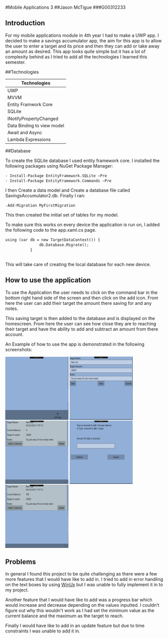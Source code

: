 #Mobile Applications 3
##Jason McTigue
###G00312233

## Introduction
For my mobile applications module in 4th year I had to make a UWP app. I decided to make a savings accumulator app, the aim
for this app is to allow the user to enter a target and its price and then they can add or take away an amount as desired. This app 
looks quite simple but it has a lot of complexity behind as I tried to add all the technologies I learned this semester.


##Technologies 

| **Technologies**       | 
| -------------          |
| UWP    |
| MVVM    |
| Entity Framwork Core   |
| SQLite | 
| INotifyPropertyChanged |
| Data Binding to view model |
| Await and Async |
| Lambda Expressions |

##Database

To create the SQLite database I used entity framework core. I installed the following packages using NuGet Package Manager:

    - Install-Package EntityFramework.SQLite –Pre
    - Install-Package EntityFramework.Commands –Pre 

I then Create a data model and Create a database file called SavingsAccumulator2.db.
Finally  I ran:

    -Add-Migration MyFirstMigration
    
 This then created the initial set of tables for my model.
 
 To make sure this works on every device the application is run on, I added the following code to the app.xaml.cs page.
 
 ```
 using (var db = new TargetDataContext()) {
                db.Database.Migrate();
            }
            
```

This will take care of creating the local database for each new device.



## How to use the application
To use the Application the user needs to click on the command bar in the bottom right hand side of the screen and then click on the add icon.
From here the user can add their target the amount there saving for and any notes.

This saving target is then added to the database and is displayed on the homescreen. From here the user can see how close they are to reaching their target and have the ability to add and subtract an amount from there account.

An Example of how to use the app is demonstrated in the following screenshots:



<img src="Screenshots/Homepage.PNG" alt="home" width="200" height="200"/>
<img src="Screenshots/add_page.PNG" alt="home" width="200" height="200"/>
<img src="Screenshots/main_page.PNG" alt="home" width="200" height="200"/>
<img src="Screenshots/add.PNG" alt="home" width="200" height="200"/>
<img src="Screenshots/updated.PNG" alt="home" width="200" height="200"/>

## Problems
In general I found this project to be quite challenging as there were a few more features that I would have like to add in.
I tried to add in error handling on the text boxes by using [WinUx](http://jamescroft.co.uk/blog/winux/adding-textbox-validation-to-your-uwp-application-with-winux/) but I was unable to fully implement it in to my project.

Another feature that I would have like to add was a progress bar which would increase and decrease depending on the values inputted. I couldn’t
figure out why this wouldn't work as I had set the minimum value as the current balance and the maximum as the target to reach.

Finally I would have like to add in an update feature but due to time constraints  I was unable to add it in.